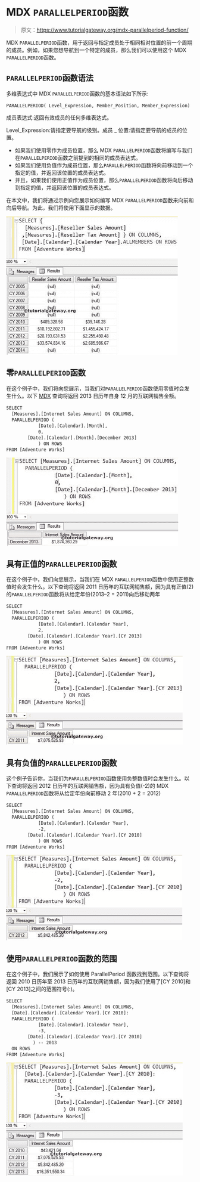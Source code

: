 # MDX `PARALLELPERIOD`函数

> 原文：<https://www.tutorialgateway.org/mdx-parallelperiod-function/>

MDX `PARALLELPERIOD`函数，用于返回与指定成员处于相同相对位置的前一个周期的成员。例如，如果您想导航到一个特定的成员，那么我们可以使用这个 MDX `PARALLELPERIOD`函数。

## `PARALLELPERIOD`函数语法

多维表达式中 MDX `PARALLELPERIOD`函数的基本语法如下所示:

```
PARALLELPERIOD( Level_Expression, Member_Position, Member_Expression)
```

成员表达式:返回有效成员的任何多维表达式。

Level_Expression:请指定要导航的级别。成员 _ 位置:请指定要导航的成员的位置。

*   如果我们使用零作为成员位置，那么 MDX `PARALLELPERIOD`函数将编写与我们在`PARALLELPERIOD`函数之前提到的相同的成员表达式。
*   如果我们使用负值作为成员位置，那么`PARALLELPERIOD`函数将向前移动到一个指定的值，并返回该位置的成员表达式。
*   并且，如果我们使用正值作为成员位置，那么`PARALLELPERIOD`函数将向后移动到指定的值，并返回该位置的成员表达式。

在本文中，我们将通过示例向您展示如何编写 MDX `PARALLELPERIOD`函数来向前和向后导航。为此，我们将使用下面显示的数据。

![MDX PARALLELPERIOD FUNCTION](img/424dd1abf56a523998b5be3003916379.png)

## 零`PARALLELPERIOD`函数

在这个例子中，我们将向您展示，当我们对`PARALLELPERIOD`函数使用零值时会发生什么。以下 [MDX](https://www.tutorialgateway.org/mdx/) 查询将返回 2013 日历年自身 12 月的互联网销售金额。

```
SELECT 
  [Measures].[Internet Sales Amount] ON COLUMNS,
  PARALLELPERIOD (
            [Date].[Calendar].[Month],
            0,
	    [Date].[Calendar].[Month].[December 2013] 
	        ) ON ROWS
FROM [Adventure Works]

```

![MDX PARALLELPERIOD FUNCTION 1](img/c7443eb447c3b156e927757774e49a7b.png)

## 具有正值的`PARALLELPERIOD`函数

在这个例子中，我们向您展示，当我们在 MDX `PARALLELPERIOD`函数中使用正整数值时会发生什么。以下查询将返回 2011 日历年的互联网销售额，因为具有正值(2)的`PARALLELPERIOD`函数将从给定年份(2013–2 = 2011)向后移动两年

```
SELECT 
  [Measures].[Internet Sales Amount] ON COLUMNS,
  PARALLELPERIOD (
            [Date].[Calendar].[Calendar Year],
            2,
	    [Date].[Calendar].[Calendar Year].[CY 2013] 
	        ) ON ROWS
FROM [Adventure Works]

```

![MDX PARALLELPERIOD FUNCTION 2](img/5c8b7d57aed2d573313b2d68bb879532.png)

## 具有负值的`PARALLELPERIOD`函数

这个例子告诉你，当我们为`PARALLELPERIOD`函数使用负整数值时会发生什么。以下查询将返回 2012 日历年的互联网销售额，因为具有负值(-2)的 MDX `PARALLELPERIOD`函数将从给定年份向前移动 2 年(2010 + 2 = 2012)

```
SELECT 
  [Measures].[Internet Sales Amount] ON COLUMNS,
  PARALLELPERIOD (
            [Date].[Calendar].[Calendar Year],
            -2,
	    [Date].[Calendar].[Calendar Year].[CY 2010] 
	        ) ON ROWS
FROM [Adventure Works]

```

![MDX PARALLELPERIOD FUNCTION 3](img/84399675fcc6b4f4f44896f182af53d7.png)

## 使用`PARALLELPERIOD`函数的范围

在这个例子中，我们展示了如何使用 ParallelPeriod 函数找到范围。以下查询将返回 2010 日历年至 2013 日历年的互联网销售额，因为我们使用了[CY 2010]和[CY 2013]之间的范围符号(:)。

```
SELECT 
  [Measures].[Internet Sales Amount] ON COLUMNS,
  [Date].[Calendar].[Calendar Year].[CY 2010]:
  PARALLELPERIOD (
            [Date].[Calendar].[Calendar Year],
            -3,
	    [Date].[Calendar].[Calendar Year].[CY 2010] 
	      ) -- 2013
  ON ROWS 
FROM [Adventure Works]
```

![MDX PARALLELPERIOD FUNCTION 4](img/06a4fc76baa964b863a653143b8b9df8.png)